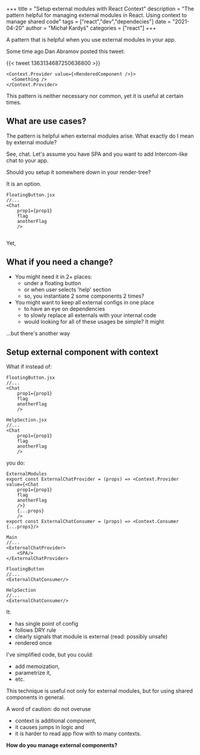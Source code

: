 +++
title = "Setup external modules with React Context"
description = "The pattern helpful for managing external modules in React. Using context to manage shared code"
tags = ["react","dev","dependecies"]
date = "2021-04-20"
author = "Michał Kardyś"
categories = ["react"]
+++

A pattern that is helpful when you use external modules in your app.

<!--more-->

Some time ago Dan Abramov posted this tweet:

{{< tweet 1363134687250636800 >}}

```
<Context.Provider value={<RenderedComponent />}>
  <Something />
</Context.Provider>
```

This pattern is neither necessary nor common, yet it is useful at certain times.

## What are use cases?

The pattern is helpful when external modules arise. What exactly do I mean by external module?

See, chat. Let's assume you have SPA and you want to add Intercom-like chat to your app.

Should you setup it somewhere down in your render-tree? 

It is an option.

```
FloatingButton.jsx
//...
<Chat
	prop1={prop1}
	flag
	anotherFlag
	/>
	
```

Yet,
## What if you need a change?

* You might need it in 2+ places:
    * under a floating button
    * or when user selects 'help' section
    * so, you instantiate 2 some components 2 times?
* You might want to keep all external configs in one place
    * to have an eye on dependencies
    * to slowly replace all externals with your internal code
    * would looking for all of these usages be simple? It might

...but there's another way

## Setup external component with context

What if instead of:

```
FloatingButton.jsx
//...
<Chat
	prop1={prop1}
	flag
	anotherFlag
	/>
	
HelpSection.jsx
//...
<Chat
	prop1={prop1}
	flag
	anotherFlag
	/>
```

you do:
```
ExternalModules
export const ExternalChatProvider = (props) => <Context.Provider value={<Chat
	prop1={prop1}
	flag
	anotherFlag
	/>}
	{...props}
	/>
export const ExternalChatConsumer = (props) => <Context.Consumer {...props}/>
  
Main
//...
<ExternalChatProvider>
	<SPA/>
</ExternalChatProvider>

FloatingButton
//...
<ExternalChatConsumer/>

HelpSection
//...
<ExternalChatConsumer/>

```

It:

* has single point of config
* follows DRY rule
* clearly signals that module is external (read: possibly unsafe)
* rendered once

I've simplified code, but you could:

* add memoization,
* parametrize it,
* etc.

This technique is useful not only for external modules, but for using shared components in general.

A word of caution: do not overuse

* context is additional component,
* it causes jumps in logic and
* it is harder to read app flow with to many contexts.

**How do you manage external components?**
